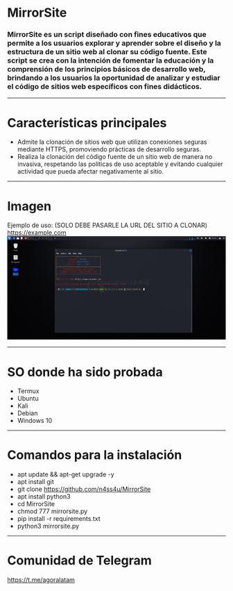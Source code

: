# MirrorSite
### MirrorSite es un script diseñado con fines educativos que permite a los usuarios explorar y aprender sobre el diseño y la estructura de un sitio web al clonar su código fuente. Este script se crea con la intención de fomentar la educación y la comprensión de los principios básicos de desarrollo web, brindando a los usuarios la oportunidad de analizar y estudiar el código de sitios web específicos con fines didácticos.

------------

# Características principales
- Admite la clonación de sitios web que utilizan conexiones seguras mediante HTTPS, promoviendo prácticas de desarrollo seguras.
- Realiza la clonación del código fuente de un sitio web de manera no invasiva, respetando las políticas de uso aceptable y evitando cualquier actividad que pueda afectar negativamente al sitio.
------------

# Imagen
Ejemplo de uso: (SOLO DEBE PASARLE LA URL DEL SITIO A CLONAR) https://example.com
![No pudo cargar la imagen...](https://github.com/n4ss4u/MirrorSite/blob/main/Screenshot-2023-11-11-20-50-49.png)

------------

# SO donde ha sido probada
- Termux
- Ubuntu
- Kali
- Debian
- Windows 10
------------


# Comandos para la instalación
- apt update && apt-get upgrade -y
- apt install git
- git clone https://github.com/n4ss4u/MirrorSite
- apt install python3
- cd MirrorSite
- chmod 777 mirrorsite.py
- pip install -r requirements.txt
- python3 mirrorsite.py

------------

# Comunidad de Telegram
https://t.me/agoralatam
